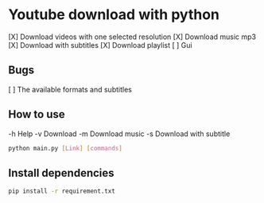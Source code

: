 # Youtube download with python
[X] Download videos with one selected resolution
[X] Download music mp3
[X] Download with subtitles
[X] Download playlist
[ ] Gui

## Bugs
[ ] The available formats and subtitles

## How to use
-h   Help
-v   Download
-m   Download music
-s   Download with subtitle

```sh
python main.py [Link] [commands]
```

## Install dependencies
```sh
pip install -r requirement.txt
```